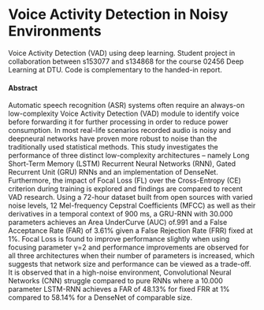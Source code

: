 # Voice Activity Detection in Noisy Environments
Voice Activity Detection (VAD) using deep learning. Student project in collaboration between s153077 and s134868 for the course 02456 Deep Learning at DTU. Code is complementary to the handed-in report.

#### Abstract
Automatic speech recognition (ASR) systems often require an always-on low-complexity Voice Activity Detection (VAD) module to identify voice before forwarding it for further processing in order to reduce power consumption. In most real-life scenarios recorded audio is noisy and deepneural networks have proven more robust to noise than the traditionally used statistical methods. This study investigates the performance of three distinct low-complexity architectures – namely Long Short-Term Memory (LSTM) Recurrent Neural Networks (RNN), Gated Recurrent Unit (GRU) RNNs and an implementation of DenseNet. Furthermore, the impact of Focal Loss (FL) over the Cross-Entropy (CE) criterion during training is explored and findings are compared to recent VAD research. Using a 72-hour dataset built from open sources with varied noise levels, 12 Mel-frequency Cepstral Coefficients (MFCC) as well as their derivatives in a temporal context of 900 ms, a GRU-RNN with 30.000 parameters achieves an Area UnderCurve (AUC) of.991 and a False Acceptance Rate (FAR) of 3.61% given a False Rejection Rate (FRR) fixed at 1%. Focal Loss is found to improve performance slightly when using focusing parameter γ=2 and performance  improvements are observed for all three architectures when their number of parameters is increased, which suggests that network size and performance can be viewed as a trade-off. It is observed that in a high-noise environment, Convolutional Neural Networks (CNN) struggle  compared to pure RNNs where a 10.000 parameter LSTM-RNN achieves a FAR of 48.13% for fixed FRR at 1% compared to 58.14% for a DenseNet of comparable size.
